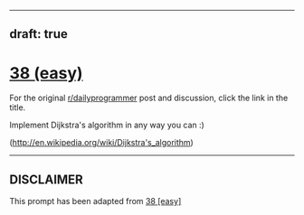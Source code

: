 ---
draft: true
----

# [38 (easy)](https://www.reddit.com/r/dailyprogrammer/comments/s2no2/4102012_challenge_38_easy/)

For the original [r/dailyprogrammer](https://www.reddit.com/r/dailyprogrammer/) post and discussion, click the link in the title.

Implement Dijkstra's algorithm in any way you can :)

(http://en.wikipedia.org/wiki/Dijkstra's_algorithm)

----
## **DISCLAIMER**
This prompt has been adapted from [38 [easy]](https://www.reddit.com/r/dailyprogrammer/comments/s2no2/4102012_challenge_38_easy/
)
